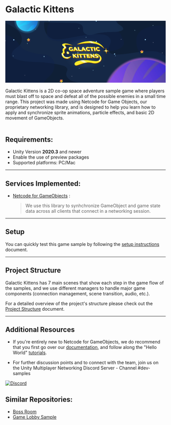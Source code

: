 # **Galactic Kittens**
![Banner](Documentation/Images/titleBanner.png)

Galactic Kittens is a 2D co-op space adventure sample game where players must blast off to space and defeat all of the possible enemies in a small time range. This project was made using Netcode for Game Objects, our proprietary networking library, and is designed to help you learn how to apply and synchronize sprite animations, particle effects, and basic 2D movement of GameObjects.
<br>
<br>

## **Requirements:** 
 - Unity Version **2020.3** and newer
 - Enable the use of preview packages
 - Supported platforms: PC/Mac

---------------
## **Services Implemented:**
  * [Netcode for GameObjects](https://unity.com/products/netcode) :
    >We use this library to synhchronize GameObject and game state data across all clients that connect in a networking session.

---------------
## **Setup**

You can quickly test this game sample by following the [setup instructions](Documentation/SetupInstructions.md) document.


---------------
## **Project Structure**
Galactic Kittens has 7 main scenes that show each step in the game flow of the samples, and we use different managers to handle major game components (connection management, scene transition, audio, etc.).

For a detailed overview of the project's structure please check out the [Project Structure](Documentation/ProjectStructure.md) document.
<br>

---------------
## **Additional Resources**
* If you're entirely new to Netcode for GameObjects, we do recommend that you first go over our [documentation](https://docs-multiplayer.unity3d.com/docs/getting-started/about), and follow along the "Hello World" [tutorials](https://docs-multiplayer.unity3d.com/docs/tutorials/helloworld/helloworldintro).

* For further discussion points and to connect with the team, join us on the Unity Multiplayer Networking Discord Server - Channel #dev-samples

[![Discord](https://img.shields.io/discord/449263083769036810.svg?label=discord&logo=discord&color=informational)](https://discord.gg/FM8SE9E)

## **Similar Repositories:**
 - [Boss Room](https://github.com/Unity-Technologies/com.unity.multiplayer.samples.coop)
 - [Game Lobby Sample](https://github.com/Unity-Technologies/com.unity.services.samples.game-lobby)